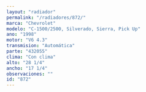```yaml
---
layout: "radiador"
permalink: "/radiadores/872/"
marca: "Chevrolet"
modelo: "C-1500/2500, Silverado, Sierra, Pick Up"
ano: "1998"
motor: "V6 4.3"
transmision: "Automática"
parte: "432055"
clima: "Con clima"
alto: "28 1/4"
ancho: "17 1/4"
observaciones: ""
id: "872"
---
```


